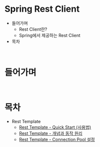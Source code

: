 # Spring Rest Client
* 들어가며
  * Rest Client란?
  * Spring에서 제공하는 Rest Client
* 목차
  
<br>

# 들어가며

<br>

# 목차
* Rest Template
  * [Rest Template - Quick Start (사용법)](./RestTemplate/quick-start/quick-start.md)
  * [Rest Template - 개념과 동작 원리]()
  * [Rest Template - Connection Pool 설정]()

